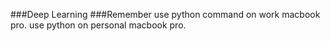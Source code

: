 ###Deep Learning
###Remember
use python command on work macbook pro. use python on personal macbook pro.

